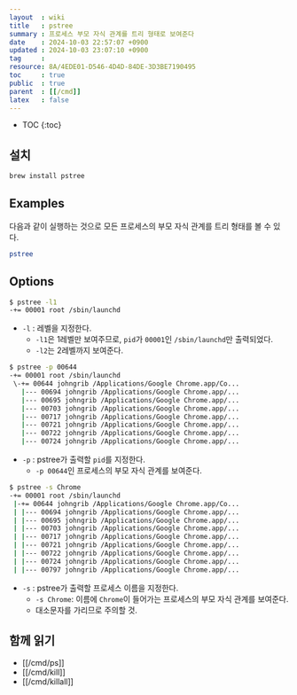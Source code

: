 ```yaml
---
layout  : wiki
title   : pstree
summary : 프로세스 부모 자식 관계를 트리 형태로 보여준다
date    : 2024-10-03 22:57:07 +0900
updated : 2024-10-03 23:07:10 +0900
tag     : 
resource: 8A/4EDE01-D546-4D4D-84DE-3D3BE7190495
toc     : true
public  : true
parent  : [[/cmd]]
latex   : false
---
```

* TOC
{:toc}

## 설치

```bash
brew install pstree
```

## Examples

다음과 같이 실행하는 것으로 모든 프로세스의 부모 자식 관계를 트리 형태를 볼 수 있다.

```bash
pstree
```

## Options

```bash
$ pstree -l1
-+= 00001 root /sbin/launchd
```

- `-l` : 레벨을 지정한다.
    - `-l1`은 1레벨만 보여주므로, `pid`가 `00001`인 `/sbin/launchd`만 출력되었다.
    - `-l2`는 2레벨까지 보여준다.

```bash
$ pstree -p 00644
-+= 00001 root /sbin/launchd
 \-+= 00644 johngrib /Applications/Google Chrome.app/Co...
   |--- 00694 johngrib /Applications/Google Chrome.app/...
   |--- 00695 johngrib /Applications/Google Chrome.app/...
   |--- 00703 johngrib /Applications/Google Chrome.app/...
   |--- 00717 johngrib /Applications/Google Chrome.app/...
   |--- 00721 johngrib /Applications/Google Chrome.app/...
   |--- 00722 johngrib /Applications/Google Chrome.app/...
   |--- 00724 johngrib /Applications/Google Chrome.app/...
```

- `-p` : pstree가 출력할 `pid`를 지정한다.
    - `-p 00644`인 프로세스의 부모 자식 관계를 보여준다.

```bash
$ pstree -s Chrome
-+= 00001 root /sbin/launchd
 |-+= 00644 johngrib /Applications/Google Chrome.app/Co...
 | |--- 00694 johngrib /Applications/Google Chrome.app/...
 | |--- 00695 johngrib /Applications/Google Chrome.app/...
 | |--- 00703 johngrib /Applications/Google Chrome.app/...
 | |--- 00717 johngrib /Applications/Google Chrome.app/...
 | |--- 00721 johngrib /Applications/Google Chrome.app/...
 | |--- 00722 johngrib /Applications/Google Chrome.app/...
 | |--- 00724 johngrib /Applications/Google Chrome.app/...
 | |--- 00797 johngrib /Applications/Google Chrome.app/...
 ```

- `-s` : pstree가 출력할 프로세스 이름을 지정한다.
    - `-s Chrome`: 이름에 `Chrome`이 들어가는 프로세스의 부모 자식 관계를 보여준다.
    - 대소문자를 가리므로 주의할 것.

## 함께 읽기

- [[/cmd/ps]]
- [[/cmd/kill]]
- [[/cmd/killall]]


